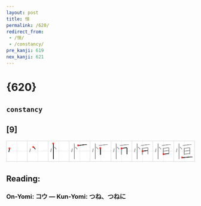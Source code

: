 ```yaml
---
layout: post
title: 恒
permalink: /620/
redirect_from:
 - /恒/
 - /constancy/
pre_kanji: 619
nex_kanji: 621
---
```


# {620}

## `constancy`

## [9]

<div class="stroke"><img src="../images/E68192.png" /></div>

## Reading:

### On-Yomi: コウ &mdash; Kun-Yomi: つね、つねに
